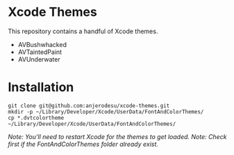 Xcode Themes
============

This repository contains a handful of Xcode themes.

- AVBushwhacked
- AVTaintedPaint
- AVUnderwater

# Installation
```
git clone git@github.com:anjerodesu/xcode-themes.git
mkdir -p ~/Library/Developer/Xcode/UserData/FontAndColorThemes/
cp *.dvtcolortheme ~/Library/Developer/Xcode/UserData/FontAndColorThemes/
```

*Note: You'll need to restart Xcode for the themes to get loaded.*
*Note: Check first if the FontAndColorThemes folder already exist.*
